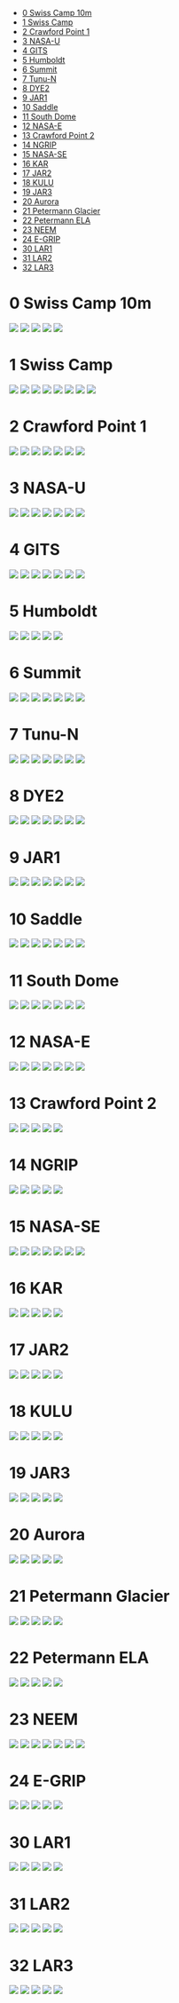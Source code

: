 * [0 Swiss Camp 10m](#s1)
* [1 Swiss Camp](#s2)
* [2 Crawford Point 1](#s3)
* [3 NASA-U](#s4)
* [4 GITS](#s5)
* [5 Humboldt](#s6)
* [6 Summit](#s7)
* [7 Tunu-N](#s8)
* [8 DYE2](#s9)
* [9 JAR1](#s10)
* [10 Saddle](#s11)
* [11 South Dome](#s12)
* [12 NASA-E](#s13)
* [13 Crawford Point 2](#s14)
* [14 NGRIP](#s15)
* [15 NASA-SE](#s16)
* [16 KAR](#s17)
* [17  JAR2](#s18)
* [18  KULU](#s19)
* [19  JAR3](#s20)
* [20  Aurora](#s21)
* [21  Petermann Glacier](#s22)
* [22  Petermann ELA](#s23)
* [23  NEEM](#s24)
* [24  E-GRIP](#s25)
* [30  LAR1](#s26)
* [31  LAR2](#s27)
* [32  LAR3](#s28)
# <a id='s1' />0 Swiss Camp 10m
![](figures/L1_overview/all_variables/0_SwissCamp10m_0.png)
![](figures/L1_overview/all_variables/0_SwissCamp10m_1.png)
![](figures/L1_overview/all_variables/0_SwissCamp10m_2.png)
![](figures/L1_overview/all_variables/0_SwissCamp10m_3.png)
![](figures/L1_overview/all_variables/0_SwissCamp10m_4.png)
# <a id='s2' />1 Swiss Camp
![](figures/L1_overview/all_variables/1_SwissCamp_0.png)
![](figures/L1_overview/all_variables/1_SwissCamp_1.png)
![](figures/L1_overview/all_variables/1_SwissCamp_2.png)
![](figures/L1_overview/all_variables/1_SwissCamp_3.png)
![](figures/L1_overview/all_variables/1_SwissCamp_4.png)
![](figures/L1_overview/all_variables/1_SwissCamp_5.png)
![](figures/L1_overview/all_variables/1_SwissCamp_6.png)
![](figures/L1_overview/all_variables/1_SwissCamp_7.png)
# <a id='s3' />2 Crawford Point 1
![](figures/L1_overview/all_variables/2_CrawfordPoint1_0.png)
![](figures/L1_overview/all_variables/2_CrawfordPoint1_1.png)
![](figures/L1_overview/all_variables/2_CrawfordPoint1_2.png)
![](figures/L1_overview/all_variables/2_CrawfordPoint1_3.png)
![](figures/L1_overview/all_variables/2_CrawfordPoint1_4.png)
![](figures/L1_overview/all_variables/2_CrawfordPoint1_5.png)
![](figures/L1_overview/all_variables/2_CrawfordPoint1_6.png)
# <a id='s4' />3 NASA-U
![](figures/L1_overview/all_variables/3_NASA-U_0.png)
![](figures/L1_overview/all_variables/3_NASA-U_1.png)
![](figures/L1_overview/all_variables/3_NASA-U_2.png)
![](figures/L1_overview/all_variables/3_NASA-U_3.png)
![](figures/L1_overview/all_variables/3_NASA-U_4.png)
![](figures/L1_overview/all_variables/3_NASA-U_5.png)
![](figures/L1_overview/all_variables/3_NASA-U_6.png)
# <a id='s5' />4 GITS
![](figures/L1_overview/all_variables/4_GITS_0.png)
![](figures/L1_overview/all_variables/4_GITS_1.png)
![](figures/L1_overview/all_variables/4_GITS_2.png)
![](figures/L1_overview/all_variables/4_GITS_3.png)
![](figures/L1_overview/all_variables/4_GITS_4.png)
![](figures/L1_overview/all_variables/4_GITS_5.png)
![](figures/L1_overview/all_variables/4_GITS_6.png)
# <a id='s6' />5 Humboldt
![](figures/L1_overview/all_variables/5_Humboldt_0.png)
![](figures/L1_overview/all_variables/5_Humboldt_1.png)
![](figures/L1_overview/all_variables/5_Humboldt_2.png)
![](figures/L1_overview/all_variables/5_Humboldt_3.png)
![](figures/L1_overview/all_variables/5_Humboldt_4.png)
# <a id='s7' />6 Summit
![](figures/L1_overview/all_variables/6_Summit_0.png)
![](figures/L1_overview/all_variables/6_Summit_1.png)
![](figures/L1_overview/all_variables/6_Summit_2.png)
![](figures/L1_overview/all_variables/6_Summit_3.png)
![](figures/L1_overview/all_variables/6_Summit_4.png)
![](figures/L1_overview/all_variables/6_Summit_5.png)
![](figures/L1_overview/all_variables/6_Summit_6.png)
# <a id='s8' />7 Tunu-N
![](figures/L1_overview/all_variables/7_Tunu-N_0.png)
![](figures/L1_overview/all_variables/7_Tunu-N_1.png)
![](figures/L1_overview/all_variables/7_Tunu-N_2.png)
![](figures/L1_overview/all_variables/7_Tunu-N_3.png)
![](figures/L1_overview/all_variables/7_Tunu-N_4.png)
![](figures/L1_overview/all_variables/7_Tunu-N_5.png)
![](figures/L1_overview/all_variables/7_Tunu-N_6.png)
# <a id='s9' />8 DYE2
![](figures/L1_overview/all_variables/8_DYE2_0.png)
![](figures/L1_overview/all_variables/8_DYE2_1.png)
![](figures/L1_overview/all_variables/8_DYE2_2.png)
![](figures/L1_overview/all_variables/8_DYE2_3.png)
![](figures/L1_overview/all_variables/8_DYE2_4.png)
![](figures/L1_overview/all_variables/8_DYE2_5.png)
![](figures/L1_overview/all_variables/8_DYE2_6.png)
# <a id='s10' />9 JAR1
![](figures/L1_overview/all_variables/9_JAR1_0.png)
![](figures/L1_overview/all_variables/9_JAR1_1.png)
![](figures/L1_overview/all_variables/9_JAR1_2.png)
![](figures/L1_overview/all_variables/9_JAR1_3.png)
![](figures/L1_overview/all_variables/9_JAR1_4.png)
![](figures/L1_overview/all_variables/9_JAR1_5.png)
![](figures/L1_overview/all_variables/9_JAR1_6.png)
# <a id='s11' />10 Saddle
![](figures/L1_overview/all_variables/10_Saddle_0.png)
![](figures/L1_overview/all_variables/10_Saddle_1.png)
![](figures/L1_overview/all_variables/10_Saddle_2.png)
![](figures/L1_overview/all_variables/10_Saddle_3.png)
![](figures/L1_overview/all_variables/10_Saddle_4.png)
![](figures/L1_overview/all_variables/10_Saddle_5.png)
![](figures/L1_overview/all_variables/10_Saddle_6.png)
# <a id='s12' />11 South Dome
![](figures/L1_overview/all_variables/11_SouthDome_0.png)
![](figures/L1_overview/all_variables/11_SouthDome_1.png)
![](figures/L1_overview/all_variables/11_SouthDome_2.png)
![](figures/L1_overview/all_variables/11_SouthDome_3.png)
![](figures/L1_overview/all_variables/11_SouthDome_4.png)
![](figures/L1_overview/all_variables/11_SouthDome_5.png)
![](figures/L1_overview/all_variables/11_SouthDome_6.png)
# <a id='s13' />12 NASA-E
![](figures/L1_overview/all_variables/12_NASA-E_0.png)
![](figures/L1_overview/all_variables/12_NASA-E_1.png)
![](figures/L1_overview/all_variables/12_NASA-E_2.png)
![](figures/L1_overview/all_variables/12_NASA-E_3.png)
![](figures/L1_overview/all_variables/12_NASA-E_4.png)
![](figures/L1_overview/all_variables/12_NASA-E_5.png)
![](figures/L1_overview/all_variables/12_NASA-E_6.png)
# <a id='s14' />13 Crawford Point 2
![](figures/L1_overview/all_variables/13_CrawfordPoint2_0.png)
![](figures/L1_overview/all_variables/13_CrawfordPoint2_1.png)
![](figures/L1_overview/all_variables/13_CrawfordPoint2_2.png)
![](figures/L1_overview/all_variables/13_CrawfordPoint2_3.png)
![](figures/L1_overview/all_variables/13_CrawfordPoint2_4.png)
# <a id='s15' />14 NGRIP
![](figures/L1_overview/all_variables/14_NGRIP_0.png)
![](figures/L1_overview/all_variables/14_NGRIP_1.png)
![](figures/L1_overview/all_variables/14_NGRIP_2.png)
![](figures/L1_overview/all_variables/14_NGRIP_3.png)
![](figures/L1_overview/all_variables/14_NGRIP_4.png)
# <a id='s16' />15 NASA-SE
![](figures/L1_overview/all_variables/15_NASA-SE_0.png)
![](figures/L1_overview/all_variables/15_NASA-SE_1.png)
![](figures/L1_overview/all_variables/15_NASA-SE_2.png)
![](figures/L1_overview/all_variables/15_NASA-SE_3.png)
![](figures/L1_overview/all_variables/15_NASA-SE_4.png)
![](figures/L1_overview/all_variables/15_NASA-SE_5.png)
![](figures/L1_overview/all_variables/15_NASA-SE_6.png)
# <a id='s17' />16 KAR
![](figures/L1_overview/all_variables/16_KAR_0.png)
![](figures/L1_overview/all_variables/16_KAR_1.png)
![](figures/L1_overview/all_variables/16_KAR_2.png)
![](figures/L1_overview/all_variables/16_KAR_3.png)
![](figures/L1_overview/all_variables/16_KAR_4.png)
# <a id='s18' />17  JAR2
![](figures/L1_overview/all_variables/17_JAR2_0.png)
![](figures/L1_overview/all_variables/17_JAR2_1.png)
![](figures/L1_overview/all_variables/17_JAR2_2.png)
![](figures/L1_overview/all_variables/17_JAR2_3.png)
![](figures/L1_overview/all_variables/17_JAR2_4.png)
# <a id='s19' />18  KULU
![](figures/L1_overview/all_variables/18_KULU_0.png)
![](figures/L1_overview/all_variables/18_KULU_1.png)
![](figures/L1_overview/all_variables/18_KULU_2.png)
![](figures/L1_overview/all_variables/18_KULU_3.png)
![](figures/L1_overview/all_variables/18_KULU_4.png)
# <a id='s20' />19  JAR3
![](figures/L1_overview/all_variables/19_JAR3_0.png)
![](figures/L1_overview/all_variables/19_JAR3_1.png)
![](figures/L1_overview/all_variables/19_JAR3_2.png)
![](figures/L1_overview/all_variables/19_JAR3_3.png)
![](figures/L1_overview/all_variables/19_JAR3_4.png)
# <a id='s21' />20  Aurora
![](figures/L1_overview/all_variables/20_Aurora_0.png)
![](figures/L1_overview/all_variables/20_Aurora_1.png)
![](figures/L1_overview/all_variables/20_Aurora_2.png)
![](figures/L1_overview/all_variables/20_Aurora_3.png)
![](figures/L1_overview/all_variables/20_Aurora_4.png)
# <a id='s22' />21  Petermann Glacier
![](figures/L1_overview/all_variables/21_PetermannGlacier_0.png)
![](figures/L1_overview/all_variables/21_PetermannGlacier_1.png)
![](figures/L1_overview/all_variables/21_PetermannGlacier_2.png)
![](figures/L1_overview/all_variables/21_PetermannGlacier_3.png)
![](figures/L1_overview/all_variables/21_PetermannGlacier_4.png)
# <a id='s23' />22  Petermann ELA
![](figures/L1_overview/all_variables/22_PetermannELA_0.png)
![](figures/L1_overview/all_variables/22_PetermannELA_1.png)
![](figures/L1_overview/all_variables/22_PetermannELA_2.png)
![](figures/L1_overview/all_variables/22_PetermannELA_3.png)
![](figures/L1_overview/all_variables/22_PetermannELA_4.png)
# <a id='s24' />23  NEEM
![](figures/L1_overview/all_variables/23_NEEM_0.png)
![](figures/L1_overview/all_variables/23_NEEM_1.png)
![](figures/L1_overview/all_variables/23_NEEM_2.png)
![](figures/L1_overview/all_variables/23_NEEM_3.png)
![](figures/L1_overview/all_variables/23_NEEM_4.png)
![](figures/L1_overview/all_variables/23_NEEM_5.png)
![](figures/L1_overview/all_variables/23_NEEM_6.png)
# <a id='s25' />24  E-GRIP
![](figures/L1_overview/all_variables/24_E-GRIP_0.png)
![](figures/L1_overview/all_variables/24_E-GRIP_1.png)
![](figures/L1_overview/all_variables/24_E-GRIP_2.png)
![](figures/L1_overview/all_variables/24_E-GRIP_3.png)
![](figures/L1_overview/all_variables/24_E-GRIP_4.png)
# <a id='s26' />30  LAR1
![](figures/L1_overview/all_variables/30_LAR1_0.png)
![](figures/L1_overview/all_variables/30_LAR1_1.png)
![](figures/L1_overview/all_variables/30_LAR1_2.png)
![](figures/L1_overview/all_variables/30_LAR1_3.png)
![](figures/L1_overview/all_variables/30_LAR1_4.png)
# <a id='s27' />31  LAR2
![](figures/L1_overview/all_variables/31_LAR2_0.png)
![](figures/L1_overview/all_variables/31_LAR2_1.png)
![](figures/L1_overview/all_variables/31_LAR2_2.png)
![](figures/L1_overview/all_variables/31_LAR2_3.png)
![](figures/L1_overview/all_variables/31_LAR2_4.png)
# <a id='s28' />32  LAR3
![](figures/L1_overview/all_variables/32_LAR3_0.png)
![](figures/L1_overview/all_variables/32_LAR3_1.png)
![](figures/L1_overview/all_variables/32_LAR3_2.png)
![](figures/L1_overview/all_variables/32_LAR3_3.png)
![](figures/L1_overview/all_variables/32_LAR3_4.png)